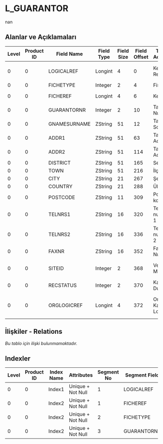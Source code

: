 # L_GUARANTOR

nan

## Alanlar ve Açıklamaları

| Level | Product ID | Field Name | Field Type | Field Size | Field Offset | Türkçe Açıklama | Expression |
| ----- | ---------- | ---------- | ---------- | ---------- | ------------ | --------------- | ---------- |
| 0 | 0 | LOGICALREF | Longint | 4 | 0 | Kefil Log. Ref. | Guarantor Logical Reference |
| 0 | 0 | FICHETYPE | Integer | 2 | 4 | Fiş Türü | Fiche Type |
| 0 | 0 | FICHEREF | Longint | 4 | 6 | Kefil Ref. | Guarantor Reference |
| 0 | 0 | GUARANTORNR | Integer | 2 | 10 | Taksit Numarası | Instalment Number |
| 0 | 0 | GNAMESURNAME | ZString | 51 | 12 | Taksit Soyadı | Instalment Surname |
| 0 | 0 | ADDR1 | ZString | 51 | 63 | Taksit Adresi 1 | Instalment Adress1 |
| 0 | 0 | ADDR2 | ZString | 51 | 114 | Taksit Adresi 2 | Instalment Adress2 |
| 0 | 0 | DISTRICT | ZString | 51 | 165 | Semt | District |
| 0 | 0 | TOWN | ZString | 51 | 216 | İlçe | Town |
| 0 | 0 | CITY | ZString | 21 | 267 | Şehir | City |
| 0 | 0 | COUNTRY | ZString | 21 | 288 | Ülke | Country |
| 0 | 0 | POSTCODE | ZString | 11 | 309 | Posta kodu | Postal Code |
| 0 | 0 | TELNRS1 | ZString | 16 | 320 | Telefon numarası 1 | Telephone Number1 |
| 0 | 0 | TELNRS2 | ZString | 16 | 336 | Telefon numarası 2 | Telephone Number2 |
| 0 | 0 | FAXNR | ZString | 16 | 352 | Faks Numarası | Fax Number |
| 0 | 0 | SITEID | Integer | 2 | 368 | Veri Merkezi | Data Processing Site |
| 0 | 0 | RECSTATUS | Integer | 2 | 370 | Kayıt Durumu | Record Status |
| 0 | 0 | ORGLOGICREF | Longint | 4 | 372 | Orijinal Kayıt Log. Ref. | Original Record Logical Reference |

## İlişkiler - Relations

*Bu tablo için ilişki bulunmamaktadır.*

## Indexler

| Level | Product ID | Index Name | Attributes | Segment No | Segment Field | Sense |
| ----- | ---------- | ---------- | ---------- | ---------- | ------------- | ----- |
| 0 | 0 | Index1 | Unique + Not Null | 1 | LOGICALREF | Ascending |
| 0 | 0 | Index2 | Unique + Not Null | 1 | FICHEREF | Ascending |
| 0 | 0 | Index2 | Unique + Not Null | 2 | FICHETYPE | Ascending |
| 0 | 0 | Index2 | Unique + Not Null | 3 | GUARANTORNR | Ascending |
